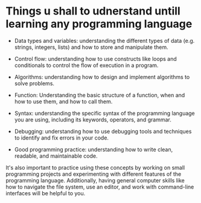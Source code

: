 # Things u shall to udnerstand untill learning any programming language

* Data types and variables: understanding the different types of data (e.g. strings, integers, lists) and how to store and manipulate them.

* Control flow: understanding how to use constructs like loops and conditionals to control the flow of execution in a program.

* Algorithms: understanding how to design and implement algorithms to solve problems.

* Function: Understanding the basic structure of a function, when and how to use them, and how to call them.

* Syntax: understanding the specific syntax of the programming language you are using, including its keywords, operators, and grammar.

* Debugging: understanding how to use debugging tools and techniques to identify and fix errors in your code.

* Good programming practice: understanding how to write clean, readable, and maintainable code.

It's also important to practice using these concepts by working on small programming projects and experimenting with different features of the 
programming language.
Additionally, having general computer skills like how to navigate the file system, use an editor, and work with command-line interfaces will be helpful to you.
